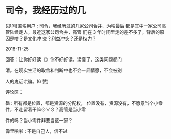 # 司令，我经历过的几

(提问)匿名用户 : 司令，我经历过的几家公司合并，为啥最后 都是其中一家公司高管陆续走人，最近这家公司合并，高管 们在 3 年时间里走的差不多了。背后的原因是啥？是文化冲 突？利益冲突？还是权力？

2018-11-25

回答：让你好好读《》你不好好读。读懂了，这类问题都门

清。在现实生活的取舍和判断中也不会一厢情愿，不会被别

人的鬼话哄骗。(6 赞)

评论区：

罄 : 所有都是位置，都是资源的分配权， 位置没有，资源没有，不愿意当个小零件，不走留着干嘛⊙∀⊙？高管是当小零

件的吗？当小零件非要当这一家？

霹里啪啦 : 不是自己人，信不过